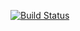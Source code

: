 [![Build Status](https://app.travis-ci.com/MUGABA/task-mgt-back.svg?token=Sc1qssPXwUtrxYVDyWLD&branch=develop)](https://app.travis-ci.com/MUGABA/task-mgt-back)
